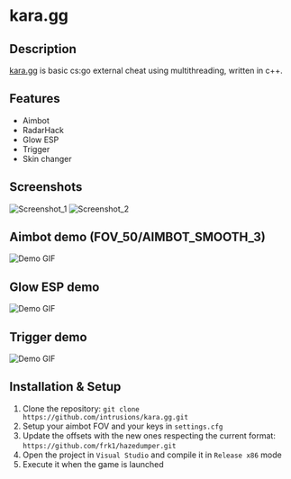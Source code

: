 # kara.gg

## Description
[kara.gg](https://github.com/intrusions/kara.gg) is basic cs:go external cheat using multithreading, written in c++.

## Features
- Aimbot
- RadarHack
- Glow ESP
- Trigger
- Skin changer

## Screenshots
![Screenshot_1](https://github.com/intrusions/kara.gg/assets/65361679/5b8cbbd6-0f71-41d0-a1e2-35e8f9bc5309)
![Screenshot_2](https://github.com/intrusions/kara.gg/assets/65361679/c6126e9d-87a6-489b-b033-d0f0d2700088)


## Aimbot demo (FOV_50/AIMBOT_SMOOTH_3)
![Demo GIF](./aim_fov_50.gif)

## Glow ESP demo
![Demo GIF](./glow.gif)

## Trigger demo
![Demo GIF](./trigger.gif)

## Installation & Setup
1. Clone the repository: `git clone https://github.com/intrusions/kara.gg.git`
2. Setup your aimbot FOV and your keys in `settings.cfg`
3. Update the offsets with the new ones respecting the current format: `https://github.com/frk1/hazedumper.git`
4. Open the project in `Visual Studio` and compile it in `Release x86` mode
5. Execute it when the game is launched

